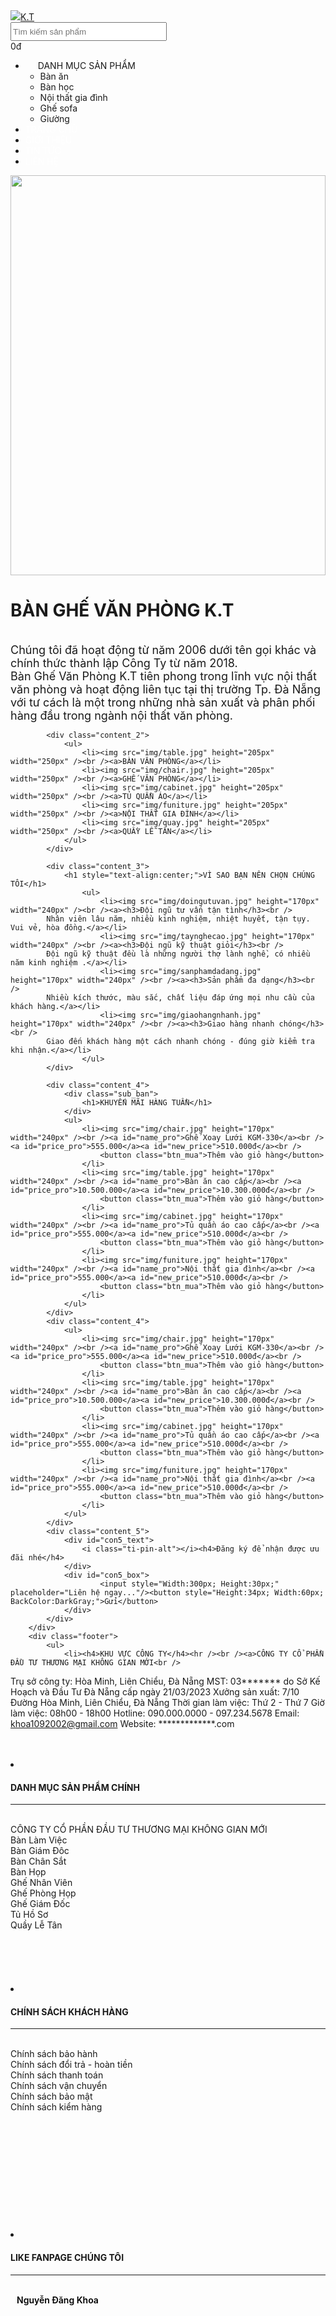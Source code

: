 <!DOCTYPE html>

<html>
<head runat="server">
    <title>Trang Chủ - Bàn ghế văn phòng giá rẻ</title>
    <asp:ContentPlaceHolder ID="head" runat="server">
    </asp:ContentPlaceHolder>
    <link rel="shortcut icon" href="img/table.jpg" type="image/x-icon" />
    <link href="main-style/main.css" rel="stylesheet" />
    <link href="main-style/themify-icons/themify-icons.css" rel="stylesheet" />
</head>
<body>
    <form id="form1" runat="server">
        <div class="header">
            <img href="Default.html" id="logo" src="img/logo.png"/><a id="brand" href="Default.html">K.T</a>
            <div id="search">
                <input type="text" style="width:250px; height:30px;" placeholder="Tìm kiếm sản phẩm" />
            </div>
            <div id="find">
               <i class="ti-search" style="font-size: 30px;"></i>
            </div>
            <div id="cart">
                <i class="ti-shopping-cart"></i><a> 0đ</a>
            </div>
        </div>
        <div class="nav">
            <ul>
                <li><i class="ti-menu nav_menuicon"
                    style="padding: 0 10px;"></i>DANH MỤC SẢN PHẨM<i class="ti-angle-down"
                    style="padding: 0 10px;"></i>
                    <ul class="sub_nav">
                        <li>Bàn ăn</li>
                        <li>Bàn học</li>
                        <li>Nội thất gia đình</li>
                        <li>Ghế sofa</li>
                        <li>Giường</li>
                    </ul>
                </li>
                <li><a href="Default.html" style="text-decoration: none;
        color:#fff;">TRANG CHỦ</a></li>
                <li><a href="GioiThieu.html" style="text-decoration: none;
        color:#fff;">GIỚI THIỆU</a></li>
                <li><a href="TinTuc.html" style="text-decoration: none;
        color:#fff;">TIN TỨC</a></li>
                <li><a href="LienHe.html" style="text-decoration: none;
        color:#fff;">LIÊN HỆ</a></li>
            </ul>
        </div>
        <div>
            <div class="banner">
                <img src="img/BANNER-5.jpg" height="640px" width="100%" />
            </div>
            <div class="content_1">
                <h1>BÀN GHẾ VĂN PHÒNG K.T</h1>
                <a><br /></a>
                <a style="font-size:18px;">Chúng tôi đã hoạt động từ năm 2006 dưới tên gọi khác và chính thức thành lập Công Ty từ năm 2018.<br /> Bàn Ghế Văn Phòng K.T tiên phong trong lĩnh vực nội thất văn phòng và hoạt động liên tục tại thị trường Tp. Đà Nẵng<br />với tư cách là một trong những nhà sản xuất và phân phối hàng đầu trong ngành nội thất văn phòng.</a>
            </div>
            
            <div class="content_2">
                <ul>
                    <li><img src="img/table.jpg" height="205px" width="250px" /><br /><a>BÀN VĂN PHÒNG</a></li>
                    <li><img src="img/chair.jpg" height="205px" width="250px" /><br /><a>GHẾ VĂN PHÒNG</a></li>
                    <li><img src="img/cabinet.jpg" height="205px" width="250px" /><br /><a>TỦ QUẦN ÁO</a></li>
                    <li><img src="img/funiture.jpg" height="205px" width="250px" /><br /><a>NỘI THẤT GIA ĐÌNH</a></li>
                    <li><img src="img/quay.jpg" height="205px" width="250px" /><br /><a>QUẦY LỄ TÂN</a></li>
                </ul>
            </div>
            
            <div class="content_3">
                <h1 style="text-align:center;">VÌ SAO BẠN NÊN CHỌN CHÚNG TÔI</h1>
                    <ul>
                        <li><img src="img/doingutuvan.jpg" height="170px" width="240px" /><br /><a><h3>Đội ngũ tư vấn tận tình</h3><br />
            Nhân viên lâu năm, nhiều kinh nghiệm, nhiệt huyết, tận tụy. Vui vẻ, hòa đồng.</a></li>
                        <li><img src="img/taynghecao.jpg" height="170px" width="240px" /><br /><a><h3>Đội ngũ kỹ thuật giỏi</h3><br />
            Đội ngũ kỹ thuật đều là những người thợ lành nghề, có nhiều năm kinh nghiệm .</a></li>
                        <li><img src="img/sanphamdadang.jpg" height="170px" width="240px" /><br /><a><h3>Sản phẩm đa dạng</h3><br />
            Nhiều kích thước, màu sắc, chất liệu đáp ứng mọi nhu cầu của khách hàng.</a></li>
                        <li><img src="img/giaohangnhanh.jpg" height="170px" width="240px" /><br /><a><h3>Giao hàng nhanh chóng</h3><br />
            Giao đến khách hàng một cách nhanh chóng - đúng giờ kiểm tra khi nhận.</a></li>
                    </ul>
            </div>
            
            <div class="content_4">
                <div class="sub_ban">
                    <h1>KHUYẾN MÃI HÀNG TUẦN</h1>
                </div>
                <ul>
                    <li><img src="img/chair.jpg" height="170px" width="240px" /><br /><a id="name_pro">Ghế Xoay Lưới KGM-330</a><br /><a id="price_pro">555.000</a><a id="new_price">510.000đ</a><br />
                        <button class="btn_mua">Thêm vào giỏ hàng</button>
                    </li>
                    <li><img src="img/table.jpg" height="170px" width="240px" /><br /><a id="name_pro">Bàn ăn cao cấp</a><br /><a id="price_pro">10.500.000</a><a id="new_price">10.300.000đ</a><br />
                        <button class="btn_mua">Thêm vào giỏ hàng</button>
                    </li>
                    <li><img src="img/cabinet.jpg" height="170px" width="240px" /><br /><a id="name_pro">Tủ quần áo cao cấp</a><br /><a id="price_pro">555.000</a><a id="new_price">510.000đ</a><br />
                        <button class="btn_mua">Thêm vào giỏ hàng</button>
                    </li>
                    <li><img src="img/funiture.jpg" height="170px" width="240px" /><br /><a id="name_pro">Nội thất gia đình</a><br /><a id="price_pro">555.000</a><a id="new_price">510.000đ</a><br />
                        <button class="btn_mua">Thêm vào giỏ hàng</button>
                    </li>
                </ul>
            </div>
            <div class="content_4">
                <ul>
                    <li><img src="img/chair.jpg" height="170px" width="240px" /><br /><a id="name_pro">Ghế Xoay Lưới KGM-330</a><br /><a id="price_pro">555.000</a><a id="new_price">510.000đ</a><br />
                        <button class="btn_mua">Thêm vào giỏ hàng</button>
                    </li>
                    <li><img src="img/table.jpg" height="170px" width="240px" /><br /><a id="name_pro">Bàn ăn cao cấp</a><br /><a id="price_pro">10.500.000</a><a id="new_price">10.300.000đ</a><br />
                        <button class="btn_mua">Thêm vào giỏ hàng</button>
                    </li>
                    <li><img src="img/cabinet.jpg" height="170px" width="240px" /><br /><a id="name_pro">Tủ quần áo cao cấp</a><br /><a id="price_pro">555.000</a><a id="new_price">510.000đ</a><br />
                        <button class="btn_mua">Thêm vào giỏ hàng</button>
                    </li>
                    <li><img src="img/funiture.jpg" height="170px" width="240px" /><br /><a id="name_pro">Nội thất gia đình</a><br /><a id="price_pro">555.000</a><a id="new_price">510.000đ</a><br />
                        <button class="btn_mua">Thêm vào giỏ hàng</button>
                    </li>
                </ul>
            </div>
            <div class="content_5">
                <div id="con5_text">
                    <i class="ti-pin-alt"></i><h4>Đăng ký để nhận được ưu đãi nhé</h4>
                </div>
                <div id="con5_box">
                        <input style="Width:300px; Height:30px;" placeholder="Liên hệ ngay..."/><button style="Height:34px; Width:60px; BackColor:DarkGray;">Gửi</button>
                </div>
            </div>
        </div>
        <div class="footer">
            <ul>
                <li><h4>KHU VỰC CÔNG TY</h4><hr /><br /><a>CÔNG TY CỔ PHẦN ĐẦU TƯ THƯƠNG MẠI KHÔNG GIAN MỚI<br />
Trụ sở công ty: Hòa Minh, Liên Chiểu, Đà Nẵng
MST: 03******* do Sở Kế Hoạch và Đầu Tư Đà Nẵng cấp ngày 21/03/2023
Xưởng sản xuất: 7/10 Đường Hòa Minh, Liên Chiểu, Đà Nẵng
Thời gian làm việc: Thứ 2 - Thứ 7
Giờ làm việc: 08h00 - 18h00
Hotline: 090.000.0000 - 097.234.5678
Email: khoa1092002@gmail.com
Website: *************.com<br /><br /><br /></a></li>
                <li><h4>DANH MỤC SẢN PHẨM CHÍNH</h4><hr /><br /><a>CÔNG TY CỔ PHẦN ĐẦU TƯ THƯƠNG MẠI KHÔNG GIAN MỚI<br />
Bàn Làm Việc<br />
Bàn Giám Đôc<br />
Bàn Chân Sắt<br />
Bàn Họp<br />
Ghế Nhân Viên<br />
Ghế Phòng Họp<br />
Ghế Giám Đốc<br />
Tủ Hồ Sơ<br />
Quầy Lễ Tân
<br /><br /><br /><br /> <br /><br />
</a></li>
                <li><h4>CHÍNH SÁCH KHÁCH HÀNG</h4><hr /><br /><a>Chính sách bảo hành<br />
Chính sách đổi trả - hoàn tiền<br />
Chính sách thanh toán<br />
Chính sách vận chuyển<br />
Chính sách bảo mật<br />
Chính sách kiểm hàng<br />
<br /><br /><br /><br /> <br /><br /><br /><br /><br /><br /><br />
</a></li>
                <li><h4>LIKE FANPAGE CHÚNG TÔI</h4><hr /><br /><i class="ti-facebook"></i><a style="margin-left:10px;text-decoration:none; color:#000; font-weight:600;" href="https://www.facebook.com/profile.php?id=100055252343456">Nguyễn Đăng Khoa</a><br /><br /><br /><br /><br /><br /><br />
<br /><br /><br /><br /> <br /><br /><br /><br /><br /><br /></li>
            </ul>
            <div style="text-align:center; font-size:13px; margin-top:40px;">Công ty cổ phần công ty trách nhiệm hữu hạn 1 thành viên @</div>
        </div>
    </form>
</body>
</html>

